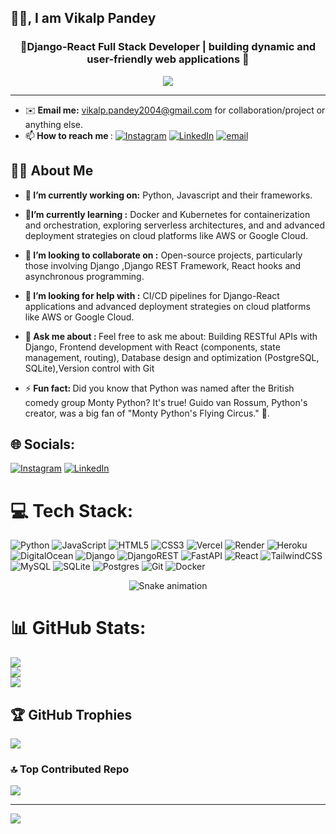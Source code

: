 
## 🙏🙏, I am Vikalp Pandey
<h3 align="center">🤖Django-React Full Stack Developer | building dynamic and user-friendly web applications 🚀</h3>
<p align="center">
  <img src="https://user-images.githubusercontent.com/61057666/169029838-74df663d-2e62-4d77-bdff-b43f7d63f00f.png](https://encrypted-tbn0.gstatic.com/images?q=tbn:ANd9GcRylin5_3sX_D5guPH7oXcqOQXp3q6wO1-I9w&s)"/>
</p>

<hr/>



- ✉️<b> Email me:</b> vikalp.pandey2004@gmail.com for collaboration/project or anything else.
- 📫<b> How to reach me </b>: [![Instagram](https://img.shields.io/badge/Instagram-%23E4405F.svg?logo=Instagram&logoColor=white)](https://instagram.com/pandeyvikalp) [![LinkedIn](https://img.shields.io/badge/LinkedIn-%230077B5.svg?logo=linkedin&logoColor=white)](https://linkedin.com/in/VikalpPandey) [![email](https://img.shields.io/badge/Email-D14836?logo=gmail&logoColor=white)](mailto:vikalp.pandey2004@gmail.com) 

<!--
**Vikalp-Pandey/Vikalp-Pandey** is a ✨ _special_ ✨ repository because its `README.md` (this file) appears on your GitHub profile.
Here are some ideas to get you started:
-->
## 🧑‍💻 About Me
- 🔭<b> I’m currently working on:</b> Python, Javascript and their frameworks.
- 🌱<b>I’m currently learning :</b> Docker and Kubernetes for containerization and orchestration, exploring serverless architectures, and and advanced deployment strategies on cloud platforms like AWS or Google Cloud.
  
- 👯<b> I’m looking to collaborate on :</b> Open-source projects, particularly those involving Django ,Django REST Framework, React hooks and asynchronous programming.
  
- 🤔<b> I’m looking for help with :</b> CI/CD pipelines for Django-React applications and advanced deployment strategies on cloud platforms like AWS or Google Cloud.
 
- 💬<b> Ask me about : </b>
 Feel free to ask me about: Building RESTful APIs with Django, Frontend development with React (components, state management, routing), Database design and optimization (PostgreSQL, SQLite),Version control with Git

- ⚡<b> Fun fact: </b> Did you know that Python was named after the British comedy group Monty Python? It's true! Guido van Rossum, Python's creator, was a big fan of "Monty Python's Flying Circus." 🐍.

## 🌐 Socials:
[![Instagram](https://img.shields.io/badge/Instagram-%23E4405F.svg?logo=Instagram&logoColor=white)](https://instagram.com/pandeyvikalp) [![LinkedIn](https://img.shields.io/badge/LinkedIn-%230077B5.svg?logo=linkedin&logoColor=white)](https://linkedin.com/in/VikalpPandey) 

# 💻 Tech Stack:
![Python](https://img.shields.io/badge/python-3670A0?style=for-the-badge&logo=python&logoColor=ffdd54) ![JavaScript](https://img.shields.io/badge/javascript-%23323330.svg?style=for-the-badge&logo=javascript&logoColor=%23F7DF1E) ![HTML5](https://img.shields.io/badge/html5-%23E34F26.svg?style=for-the-badge&logo=html5&logoColor=white) ![CSS3](https://img.shields.io/badge/css3-%231572B6.svg?style=for-the-badge&logo=css3&logoColor=white) ![Vercel](https://img.shields.io/badge/vercel-%23000000.svg?style=for-the-badge&logo=vercel&logoColor=white) ![Render](https://img.shields.io/badge/Render-%46E3B7.svg?style=for-the-badge&logo=render&logoColor=white) ![Heroku](https://img.shields.io/badge/heroku-%23430098.svg?style=for-the-badge&logo=heroku&logoColor=white) ![DigitalOcean](https://img.shields.io/badge/DigitalOcean-%230167ff.svg?style=for-the-badge&logo=digitalOcean&logoColor=white) ![Django](https://img.shields.io/badge/django-%23092E20.svg?style=for-the-badge&logo=django&logoColor=white) ![DjangoREST](https://img.shields.io/badge/DJANGO-REST-ff1709?style=for-the-badge&logo=django&logoColor=white&color=ff1709&labelColor=gray) ![FastAPI](https://img.shields.io/badge/FastAPI-005571?style=for-the-badge&logo=fastapi) ![React](https://img.shields.io/badge/react-%2320232a.svg?style=for-the-badge&logo=react&logoColor=%2361DAFB) ![TailwindCSS](https://img.shields.io/badge/tailwindcss-%2338B2AC.svg?style=for-the-badge&logo=tailwind-css&logoColor=white) ![MySQL](https://img.shields.io/badge/mysql-4479A1.svg?style=for-the-badge&logo=mysql&logoColor=white) ![SQLite](https://img.shields.io/badge/sqlite-%2307405e.svg?style=for-the-badge&logo=sqlite&logoColor=white) ![Postgres](https://img.shields.io/badge/postgres-%23316192.svg?style=for-the-badge&logo=postgresql&logoColor=white) ![Git](https://img.shields.io/badge/git-%23F05033.svg?style=for-the-badge&logo=git&logoColor=white) ![Docker](https://img.shields.io/badge/docker-%230db7ed.svg?style=for-the-badge&logo=docker&logoColor=white)

<!-- Snake Game Repo View -->

<div align="center">
  <img src="https://profile-readme-generator.com/assets/snake.svg" alt="Snake animation" />
</div>


# 📊 GitHub Stats:
![](https://github-readme-stats.vercel.app/api?username=Vikalp-Pandey&theme=dark&hide_border=false&include_all_commits=true&count_private=false)<br/>
![](https://nirzak-streak-stats.vercel.app/?user=Vikalp-Pandey&theme=dark&hide_border=false)<br/>
![](https://github-readme-stats.vercel.app/api/top-langs/?username=Vikalp-Pandey&theme=dark&hide_border=false&include_all_commits=true&count_private=false&layout=compact)

## 🏆 GitHub Trophies
![](https://github-profile-trophy.vercel.app/?username=Vikalp-Pandey&theme=radical&no-frame=false&no-bg=true&margin-w=4)

### 🔝 Top Contributed Repo
![](https://github-contributor-stats.vercel.app/api?username=Vikalp-Pandey&limit=5&theme=dark&combine_all_yearly_contributions=true)

---
[![](https://visitcount.itsvg.in/api?id=Vikalp-Pandey&icon=0&color=0)](https://visitcount.itsvg.in)

<!-- Proudly created with GPRM ( https://gprm.itsvg.in ) -->

